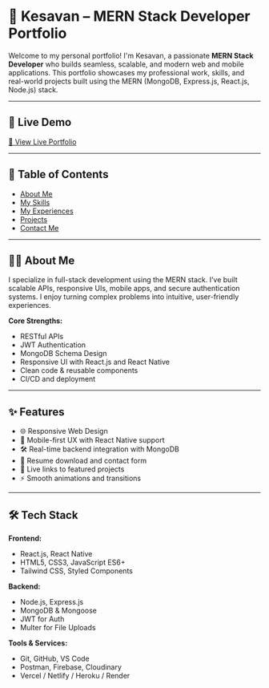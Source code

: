 # 🌟 Kesavan – MERN Stack Developer Portfolio

Welcome to my personal portfolio! I'm Kesavan, a passionate **MERN Stack Developer** who builds seamless, scalable, and modern web and mobile applications. This portfolio showcases my professional work, skills, and real-world projects built using the MERN (MongoDB, Express.js, React.js, Node.js) stack.

---

## 🚀 Live Demo

[🔗 View Live Portfolio](https://kesav2807.github.io/My_Porfolio/)

---

## 📌 Table of Contents

- [About Me](#about-me)
- [My Skills](#My_Skills)
- [My Experiences](#My_Experiences)
- [Projects](#Projects)
- [Contact Me](#Contact_Me)

---

## 🧑‍💻 About Me

I specialize in full-stack development using the MERN stack. I’ve built scalable APIs, responsive UIs, mobile apps, and secure authentication systems. I enjoy turning complex problems into intuitive, user-friendly experiences.

**Core Strengths:**
- RESTful APIs
- JWT Authentication
- MongoDB Schema Design
- Responsive UI with React.js and React Native
- Clean code & reusable components
- CI/CD and deployment

---

## ✨ Features

- 🌐 Responsive Web Design
- 📱 Mobile-first UX with React Native support
- 🛠️ Real-time backend integration with MongoDB
- 🧾 Resume download and contact form
- 🔗 Live links to featured projects
- ⚡ Smooth animations and transitions

---

## 🛠️ Tech Stack

**Frontend:**
- React.js, React Native
- HTML5, CSS3, JavaScript ES6+
- Tailwind CSS, Styled Components

**Backend:**
- Node.js, Express.js
- MongoDB & Mongoose
- JWT for Auth
- Multer for File Uploads

**Tools & Services:**
- Git, GitHub, VS Code
- Postman, Firebase, Cloudinary
- Vercel / Netlify / Heroku / Render
